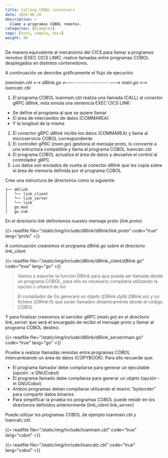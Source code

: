 ```yaml
---
title: Calling COBOL containers
date: 2024-06-20
description: >
  Llame a programas COBOL remotos.
categories: [Examples]
tags: [test, sample, docs]
weight: 40
---
```


De manera equivalente al mecanismo del CICS para llamar a programas remotos (EXEC CICS LINK), realice llamadas entre programas COBOL desplegados en distintos contenedores.

A continuación se describe gráficamente el flujo de ejecución


*loanmain.cbl <--> d8link.go <-----------------------> main.go <--> loancalc.cbl*


1. El programa COBOL loanmain.cbl realiza una llamada (CALL) al conector gRPC _d8link_, esta simula una sentencia EXEC CICS LINK:
  * Se define el programa al que se quiere llamar
  * El área de intercambio de datos (COMMAREA)
  * Y la longitud de la misma
2. El conector gRPC _d8link_ recibe los datos (COMMAREA) y llama al microservicio COBOL correspondiente
3. El controller gPRC (_main.go_) gestiona el mensaje proto, lo convierte a una estructura compatible y llama al programa COBOL loancalc.cbl
4. El programa COBOL actualiza el área de datos y devuelve el control al controlador gRPC
5. Los datos son envíados de vuelta al conector _d8link_ que los copia sobre el área de memoria definida por el programa COBOL

Cree una estructura de directorios como la siguiente:


```
├── d8link
│   └── link_client
│   └── link_server
│   └── link
│   go.mod
│   go.sum
```

En el directorio _link_ definiremos nuestro mensaje proto (_link.proto_)

{{< readfile file="/static/img/include/d8link/d8link/link.proto" code="true" lang="proto" >}}

A continuación crearemos el programa _d8link.go_ sobre el directorio _link_client_

{{< readfile file="/static/img/include/d8link/d8link_client/d8link.go" code="true" lang="go" >}}

> Vamos a exportar la función D8link para que pueda ser llamada desde un programa COBOL, para ello es necesario compilarla utilizando la opción *c-shared* de Go
>
> El compilador de Go generará un objeto (_D8link.dylib D8link.so_) y un fichero (_D8link.h_) que serán llamados dinámicamente desde el código COBOL 

Y para finalizar crearemos el servidor gRPC (_main.go_) en el directorio *link_server* que será el encargado de recibir el mensaje proto y llamar al programa COBOL destino.

{{< readfile file="/static/img/include/d8link/d8link_server/main.go" code="true" lang="go" >}}

Pruebe a realizar llamadas remotas entre programas COBOL intercambiando un área de datos (COPYBOOK).
Para ello recuerde que:

* El programa llamador debe compilarse para generar un ejecutable (opción -x GNUCobol)
* El programa llamado debe compilarse para generar un objeto (opción -m GNUCobol)
* Ambos programas deben compilarse utilizando el mismo "byteorder" para compartir datos binarios
* Para simplificar la prueba los programas COBOL puede residir en los directorios definidos anteriormente (*link_client link_server*)

Puede utilizar los programas COBOL de ejemplo loanmain.cbl y loancalc.cbl.

{{< readfile file="/static/img/include/loanmain.cbl" code="true" lang="cobol" >}}

{{< readfile file="/static/img/include/loancalc.cbl" code="true" lang="cobol" >}}